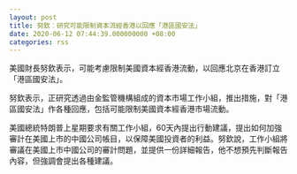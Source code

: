 ```yaml
---
layout: post
title: 努欽︰研究可能限制資本流經香港以回應「港區國安法」
date: 2020-06-12 07:44:39.000000000 +08:00
categories: rss
---
```


美國財長努欽表示，可能考慮限制美國資本經香港流動，以回應北京在香港訂立「港區國安法」。

努欽表示，正研究透過由金監管機構組成的資本市場工作小組，推出措施，對「港區國安法」作各種回應，包括可能限制美國資本經香港市場流動。

美國總統特朗普上星期要求有關工作小組，60天內提出行動建議，提出如何加強審計在美國上市的中國公司帳目，以保障美國投資者的利益。努欽說，工作小組將審議在美國上市中國公司的審計問題，並提供一份詳細報告，他不想預先判斷報告內容，但強調會提出各種建議。
